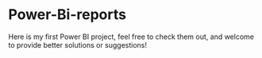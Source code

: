 # Power-Bi-reports
Here is my first Power BI project, feel free to check them out, and welcome to provide better solutions or suggestions!
